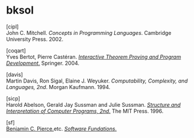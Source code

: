 # bksol


[cipl]  
John C. Mitchell. 
*Concepts in Programming Languages*. 
Cambridge University Press. 2002.

[coqart]  
Yves Bertot, Pierre Castéran. 
[*Interactive Theorem Proving and Program Development*.](https://www.labri.fr/perso/casteran/CoqArt/)
Springer. 2004.

[davis]  
Martin Davis, Ron Sigal, Elaine J. Weyuker. 
*Computability, Complexity, and Languages, 2nd*. 
Morgan Kaufmann. 1994.  

[sicp]  
Harold Abelson, Gerald Jay Sussman and Julie Sussman. 
[*Structure and Interpretation of Computer Programs, 2nd*.](https://mitpress.mit.edu/sicp/) 
The MIT Press. 1996.

[sf]  
[Benjamin C. Pierce.](http://www.cis.upenn.edu/~bcpierce/)etc. 
[*Software Fundations*.](http://www.cis.upenn.edu/~bcpierce/sf/current/index.html) 
